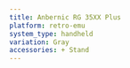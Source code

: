 ```yaml
---
title: Anbernic RG 35XX Plus
platform: retro-emu
system_type: handheld
variation: Gray
accessories: + Stand
---
```

